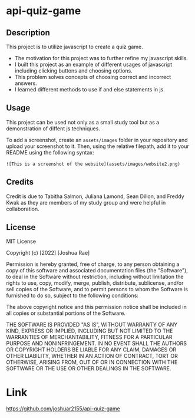 # api-quiz-game

## Description

This project is to utilize javascript to create a quiz game.

- The motivation for this project was to further refine my javascript skills.
- I built this project as an example of different usages of javascript including clicking buttons and choosing options.
- This problem solves concepts of choosing correct and incorrect answers. 
- I learned different methods to use if and else statements in js.

## Usage

This project can be used not only as a small study tool but as a demonstration of diffent js techniques.

To add a screenshot, create an `assets/images` folder in your repository and upload your screenshot to it. Then, using the relative filepath, add it to your README using the following syntax:


    ![This is a screenshot of the website](assets/images/website2.png)
    

## Credits

Credit is due to Tabitha Salmon, Juliana Lamond, Sean Dillon, and Freddy Kwak as they are members of my study group and were helpful in collaboration. 

## License

MIT License

Copyright (c) [2022] [Joshua Rae]

Permission is hereby granted, free of charge, to any person obtaining a copy
of this software and associated documentation files (the "Software"), to deal
in the Software without restriction, including without limitation the rights
to use, copy, modify, merge, publish, distribute, sublicense, and/or sell
copies of the Software, and to permit persons to whom the Software is
furnished to do so, subject to the following conditions:

The above copyright notice and this permission notice shall be included in all
copies or substantial portions of the Software.

THE SOFTWARE IS PROVIDED "AS IS", WITHOUT WARRANTY OF ANY KIND, EXPRESS OR
IMPLIED, INCLUDING BUT NOT LIMITED TO THE WARRANTIES OF MERCHANTABILITY,
FITNESS FOR A PARTICULAR PURPOSE AND NONINFRINGEMENT. IN NO EVENT SHALL THE
AUTHORS OR COPYRIGHT HOLDERS BE LIABLE FOR ANY CLAIM, DAMAGES OR OTHER
LIABILITY, WHETHER IN AN ACTION OF CONTRACT, TORT OR OTHERWISE, ARISING FROM,
OUT OF OR IN CONNECTION WITH THE SOFTWARE OR THE USE OR OTHER DEALINGS IN THE
SOFTWARE.


# Link

https://github.com/joshuar2155/api-quiz-game